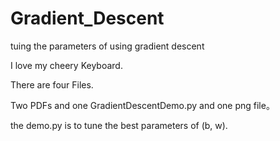 # Gradient_Descent
tuing the parameters of using gradient descent

I love my cheery Keyboard.

There are four Files. 

Two PDFs and one GradientDescentDemo.py and one png file。

the demo.py is to tune the best parameters of (b, w).


